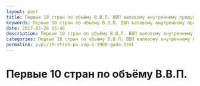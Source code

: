 ```yaml
---
layout: post
title: Первые 10 стран по объёму В.В.П. ВВП валовому внутреннему продукту стран
keywords: Первые 10 стран по объёму В.В.П. ВВП валовому внутреннему продукту стран
date: 2017-05-28 15:46
description: Первые 10 стран по объёму В.В.П. ВВП валовому внутреннему продукту стран
categories: Первые 10 стран по объёму В.В.П. ВВП валовому внутреннему продукту стран
permalink: vvpi/10-stran-po-vvp-s-1900-goda.html
---
```


# Первые 10 стран по объёму В.В.П.
